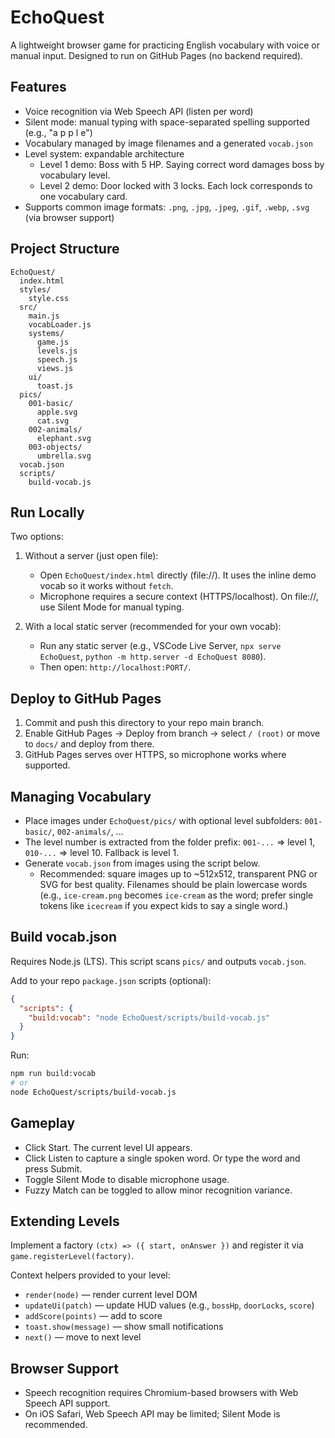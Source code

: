 # EchoQuest

A lightweight browser game for practicing English vocabulary with voice or manual input. Designed to run on GitHub Pages (no backend required).

## Features
- Voice recognition via Web Speech API (listen per word)
- Silent mode: manual typing with space-separated spelling supported (e.g., "a p p l e")
- Vocabulary managed by image filenames and a generated `vocab.json`
- Level system: expandable architecture
  - Level 1 demo: Boss with 5 HP. Saying correct word damages boss by vocabulary level.
  - Level 2 demo: Door locked with 3 locks. Each lock corresponds to one vocabulary card.
- Supports common image formats: `.png`, `.jpg`, `.jpeg`, `.gif`, `.webp`, `.svg` (via browser support)

## Project Structure
```
EchoQuest/
  index.html
  styles/
    style.css
  src/
    main.js
    vocabLoader.js
    systems/
      game.js
      levels.js
      speech.js
      views.js
    ui/
      toast.js
  pics/
    001-basic/
      apple.svg
      cat.svg
    002-animals/
      elephant.svg
    003-objects/
      umbrella.svg
  vocab.json
  scripts/
    build-vocab.js
```

## Run Locally
Two options:

1) Without a server (just open file):
   - Open `EchoQuest/index.html` directly (file://). It uses the inline demo vocab so it works without `fetch`.
   - Microphone requires a secure context (HTTPS/localhost). On file://, use Silent Mode for manual typing.

2) With a local static server (recommended for your own vocab):
   - Run any static server (e.g., VSCode Live Server, `npx serve EchoQuest`, `python -m http.server -d EchoQuest 8080`).
   - Then open: `http://localhost:PORT/`.

## Deploy to GitHub Pages
1. Commit and push this directory to your repo main branch.
2. Enable GitHub Pages → Deploy from branch → select `/ (root)` or move to `docs/` and deploy from there.
3. GitHub Pages serves over HTTPS, so microphone works where supported.

## Managing Vocabulary
- Place images under `EchoQuest/pics/` with optional level subfolders: `001-basic/`, `002-animals/`, ...
- The level number is extracted from the folder prefix: `001-...` => level 1, `010-...` => level 10. Fallback is level 1.
- Generate `vocab.json` from images using the script below.
  - Recommended: square images up to ~512x512, transparent PNG or SVG for best quality. Filenames should be plain lowercase words (e.g., `ice-cream.png` becomes `ice-cream` as the word; prefer single tokens like `icecream` if you expect kids to say a single word.)

## Build vocab.json
Requires Node.js (LTS). This script scans `pics/` and outputs `vocab.json`.

Add to your repo `package.json` scripts (optional):
```json
{
  "scripts": {
    "build:vocab": "node EchoQuest/scripts/build-vocab.js"
  }
}
```

Run:
```bash
npm run build:vocab
# or
node EchoQuest/scripts/build-vocab.js
```

## Gameplay
- Click Start. The current level UI appears.
- Click Listen to capture a single spoken word. Or type the word and press Submit.
- Toggle Silent Mode to disable microphone usage.
- Fuzzy Match can be toggled to allow minor recognition variance.

## Extending Levels
Implement a factory `(ctx) => ({ start, onAnswer })` and register it via `game.registerLevel(factory)`.

Context helpers provided to your level:
- `render(node)` — render current level DOM
- `updateUi(patch)` — update HUD values (e.g., `bossHp`, `doorLocks`, `score`)
- `addScore(points)` — add to score
- `toast.show(message)` — show small notifications
- `next()` — move to next level

## Browser Support
- Speech recognition requires Chromium-based browsers with Web Speech API support.
- On iOS Safari, Web Speech API may be limited; Silent Mode is recommended.

